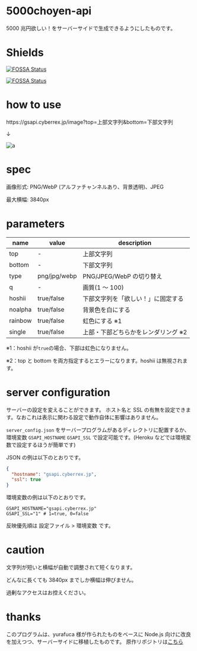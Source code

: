 # 5000choyen-api

5000 兆円欲しい！をサーバーサイドで生成できるようにしたものです。

# Shields
[![FOSSA Status](https://app.fossa.com/api/projects/git%2Bgithub.com%2FNeko7sora-dev%2F5000choyen-api.svg?type=shield)](https://app.fossa.com/projects/git%2Bgithub.com%2FNeko7sora-dev%2F5000choyen-api?ref=badge_shield)

[![FOSSA Status](https://app.fossa.com/api/projects/git%2Bgithub.com%2FNeko7sora-dev%2F5000choyen-api.svg?type=large)](https://app.fossa.com/projects/git%2Bgithub.com%2FNeko7sora-dev%2F5000choyen-api?ref=badge_large)


# how to use

https:\/\/gsapi.cyberrex.jp/image?top=上部文字列&bottom=下部文字列

↓

![a](https://gsapi.cyberrex.jp/image?top=上部文字列&bottom=下部文字列)

# spec

画像形式: PNG/WebP (アルファチャンネルあり、背景透明)、JPEG

最大横幅: 3840px

# parameters

| name    | value        | description                         |
| ------- | ------------ | ----------------------------------- |
| top     | -            | 上部文字列                          |
| bottom  | -            | 下部文字列                          |
| type    | png/jpg/webp | PNG/JPEG/WebP の切り替え            |
| q       | -            | 画質(1 ～ 100)                      |
| hoshii  | true/false   | 下部文字列を「欲しい！」に固定する  |
| noalpha | true/false   | 背景色を白にする                    |
| rainbow | true/false   | 虹色にする ※1                       |
| single  | true/false   | 上部・下部どちらかをレンダリング ※2 |

※1：hoshii が`true`の場合、下部は虹色になりません。

※2：top と bottom を両方指定するとエラーになります。hoshii は無視されます。

# server configuration

サーバーの設定を変えることができます。
ホスト名と SSL の有無を設定できます。なおこれは表示に関わる設定で動作自体に影響はありません。

`server_config.json` をサーバープログラムがあるディレクトリに配置するか、環境変数 `GSAPI_HOSTNAME` `GSAPI_SSL` で設定可能です。(Heroku などでは環境変数で設定するほうが簡単です)

JSON の例は以下のとおりです。

```json
{
  "hostname": "gsapi.cyberrex.jp",
  "ssl": true
}
```

環境変数の例は以下のとおりです。

```
GSAPI_HOSTNAME="gsapi.cyberrex.jp"
GSAPI_SSL="1" # 1=true, 0=false
```

反映優先順は 設定ファイル > 環境変数 です。

# caution

文字列が短いと横幅が自動で調整されて短くなります。

どんなに長くても 3840px までしか横幅は伸びません。

過剰なアクセスはお控えください。

# thanks

このプログラムは、yurafuca 様が作られたものをベースに Node.js 向けに改良を加えつつ、サーバーサイドに移植したものです。
原作リポジトリは[こちら](https://github.com/yurafuca/5000choyen)

